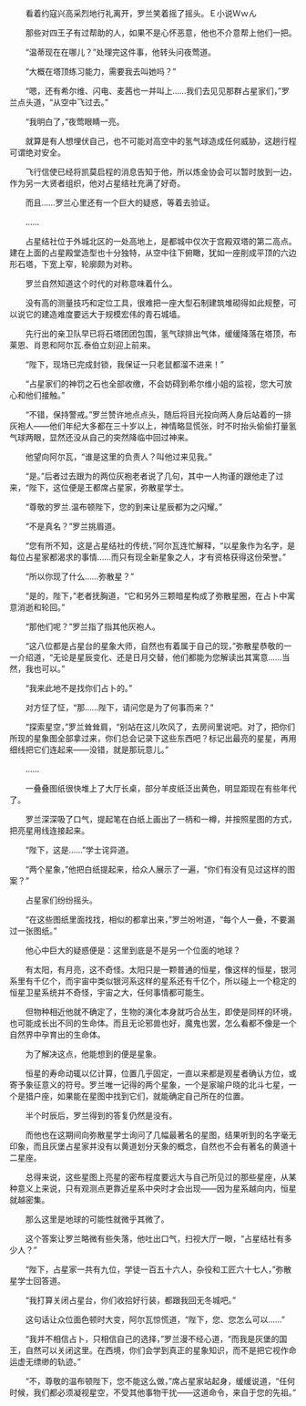 　　看着约寇兴高采烈地行礼离开，罗兰笑着摇了摇头。Ｅ小说Ｗｗん

　　那些对四王子有过帮助的人，如果不是心怀恶意，他也不介意帮上他们一把。

　　“温蒂现在在哪儿？”处理完这件事，他转头问夜莺道。

　　“大概在塔顶练习能力，需要我去叫她吗？”

　　“嗯，还有希尔维、闪电、麦茜也一并叫上……我们去见见那群占星家们，”罗兰点头道，“从空中飞过去。”

　　“我明白了，”夜莺眼睛一亮。

　　就算是有人想埋伏自己，也不可能对高空中的氢气球造成任何威胁，这趟行程可谓绝对安全。

　　飞行信使已经将凯莫启程的消息告知于他，所以炼金协会可以暂时放到一边，作为另一大贤者组织，他对占星结社充满了好奇。

　　而且……罗兰心里还有一个巨大的疑惑，等着去验证。

　　……

　　占星结社位于外城北区的一处高地上，是都城中仅次于宫殿双塔的第二高点。建在上面的占星殿堂造型也十分独特，从空中往下俯瞰，犹如一座削成平顶的六边形石塔，下宽上窄，轮廓颇为对称。

　　罗兰自然知道这个时代的对称意味着什么。

　　没有高的测量技巧和定位工具，很难把一座大型石制建筑堆砌得如此规整，可以说它的建造难度要远大于规模宏伟的青石城墙。

　　先行出的亲卫队早已将石塔团团包围，氢气球排出气体，缓缓降落在塔顶，布莱恩、肖恩和阿尔瓦.泰伯立刻迎上前来。

　　“陛下，现场已完成封锁，我保证一只老鼠都溜不进来！”

　　“占星家们的神罚之石也全部收缴，不会妨碍到希尔维小姐的监视，您大可放心和他们接触。”

　　“不错，保持警戒。”罗兰赞许地点点头，随后将目光投向两人身后站着的一排灰袍人——他们年纪大多都在三十岁以上，神情略显慌张，时不时抬头偷偷打量氢气球两眼，显然还没从自己的突然降临中回过神来。

　　他望向阿尔瓦，“谁是这里的负责人？叫他过来见我。”

　　“是。”后者过去跟为的两位灰袍老者说了几句，其中一人拘谨的跟他走了过来，“陛下，这位便是王都席占星家，弥散星学士。

　　“尊敬的罗兰.温布顿陛下，您的到来让星辰都为之闪耀。”

　　“不是真名？”罗兰挑眉道。

　　“您有所不知，这是占星结社的传统，”阿尔瓦连忙解释，“以星象作为名字，是每位占星家都渴求的事情……而只有现全新星象之人，才有资格获得这份荣誉。”

　　“所以你现了什么……弥散星？”

　　“是的，陛下，”老者抚胸道，“它和另外三颗暗星构成了弥散星圈，在占卜中寓意消逝和轮回。”

　　“那他们呢？”罗兰指了指其他灰袍人。

　　“这八位都是占星台的星象大师，自然也有着属于自己的现，”弥散星恭敬的一一介绍道，“无论是星辰变化、还是日月交替，他们都能为您解读出其寓意……当然，我也可以。”

　　“我来此地不是找你们占卜的。”

　　对方怔了怔，“那……陛下，请问您是为了何事而来？”

　　“探索星空，”罗兰耸耸肩，“别站在这儿吹风了，去房间里说吧。对了，把你们所现的星象图全部拿过来，你们总会记录下这些东西吧？标记出最亮的星星，再用细线把它们连起来——没错，就是那玩意儿。”

　　……

　　一叠叠图纸很快堆上了大厅长桌，部分羊皮纸泛出黄色，明显距现在有些年代了。

　　罗兰深深吸了口气，提起笔在白纸上画出了一柄和一樽，并按照星图的方式，把亮星用线连接起来。

　　“陛下，这是……”学士诧异道。

　　“两个星象，”他把白纸提起来，给众人展示了一遍，“你们有没有见过这样的图案？”

　　占星家们纷纷摇头。

　　“在这些图纸里面找找，相似的都拿出来，”罗兰吩咐道，“每个人一叠，不要漏过一张图纸。”

　　他心中巨大的疑惑便是：这里到底是不是另一个位面的地球？

　　有太阳，有月亮，这不奇怪。太阳只是一颗普通的恒星，像这样的恒星，银河系里有千亿个，而宇宙中类似银河系这样的星系还有千亿个，所以碰上一个稳定的恒星卫星系统并不奇怪，宇宙之大，任何事情都可能生。

　　但物种相近他就不确定了，生物的演化本身就巧合丛生，即使是同样的环境，也可能成长出不同的生命体。而且无论邪兽也好，魔鬼也罢，怎么看都不像是一个自然界中孕育出的生命体。

　　为了解决这点，他能想到的便是星象。

　　恒星的寿命动辄以亿计算，位置几乎固定，一直以来都是观星者确认方位，或寄予象征意义的符号。罗兰唯一记得的两个星象，一个是家喻户晓的北斗七星，一个是猎户座，如果能在星图中找到它们，就能确定自己所在的位置。

　　半个时辰后，罗兰得到的答复仍然是没有。

　　而他也在这期间向弥散星学士询问了几幅最著名的星图，结果听到的名字毫无印象，而且灰堡占星家并没有以黄道划分天象的概念，自然也不会有著名的黄道十二星座。

　　总得来说，这些星图上亮星的密布程度要远大与自己所见过的那些星座，从某种意义上来说，只有观测点更靠近星系中央时才会出现——因为星系越向内，恒星就越密集。

　　那么这里是地球的可能性就微乎其微了。

　　这个答案让罗兰略微有些失落，他吐出口气，扫视大厅一眼，“占星结社有多少人？”

　　“陛下，占星家一共有九位，学徒一百五十六人，杂役和工匠六十七人，”弥散星学士回答道。

　　“我打算关闭占星台，你们收拾好行装，都跟我回无冬城吧。”

　　这句话让众位面色顿时大变，阿尔瓦惊慌道，“陛下，您、您怎么可以……”

　　“我并不相信占卜，只相信自己的选择，”罗兰漫不经心道，“而我是灰堡的国王，自然可以关闭这里。在西境，你们会学到真正的星象知识，而不是把它视作命运虚无缥缈的轨迹。”

　　“不，尊敬的温布顿陛下，您不能这么做，”席占星家站起身，缓缓说道，“任何时候，我们都必须凝视星空，不受其他事物干扰——这道命令，来自于您的先祖。”
